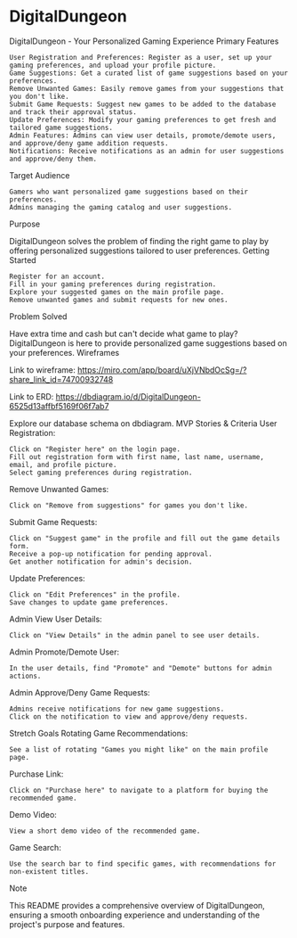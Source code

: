 # DigitalDungeon
DigitalDungeon - Your Personalized Gaming Experience
Primary Features

    User Registration and Preferences: Register as a user, set up your gaming preferences, and upload your profile picture.
    Game Suggestions: Get a curated list of game suggestions based on your preferences.
    Remove Unwanted Games: Easily remove games from your suggestions that you don't like.
    Submit Game Requests: Suggest new games to be added to the database and track their approval status.
    Update Preferences: Modify your gaming preferences to get fresh and tailored game suggestions.
    Admin Features: Admins can view user details, promote/demote users, and approve/deny game addition requests.
    Notifications: Receive notifications as an admin for user suggestions and approve/deny them.

Target Audience

    Gamers who want personalized game suggestions based on their preferences.
    Admins managing the gaming catalog and user suggestions.

Purpose

DigitalDungeon solves the problem of finding the right game to play by offering personalized suggestions tailored to user preferences.
Getting Started

    Register for an account.
    Fill in your gaming preferences during registration.
    Explore your suggested games on the main profile page.
    Remove unwanted games and submit requests for new ones.


Problem Solved

Have extra time and cash but can't decide what game to play? DigitalDungeon is here to provide personalized game suggestions based on your preferences.
Wireframes

Link to wireframe:
https://miro.com/app/board/uXjVNbdOcSg=/?share_link_id=74700932748

Link to ERD:
https://dbdiagram.io/d/DigitalDungeon-6525d13affbf5169f06f7ab7

Explore our database schema on dbdiagram.
MVP Stories & Criteria
User Registration:

    Click on "Register here" on the login page.
    Fill out registration form with first name, last name, username, email, and profile picture.
    Select gaming preferences during registration.

Remove Unwanted Games:

    Click on "Remove from suggestions" for games you don't like.

Submit Game Requests:

    Click on "Suggest game" in the profile and fill out the game details form.
    Receive a pop-up notification for pending approval.
    Get another notification for admin's decision.

Update Preferences:

    Click on "Edit Preferences" in the profile.
    Save changes to update game preferences.

Admin View User Details:

    Click on "View Details" in the admin panel to see user details.

Admin Promote/Demote User:

    In the user details, find "Promote" and "Demote" buttons for admin actions.

Admin Approve/Deny Game Requests:

    Admins receive notifications for new game suggestions.
    Click on the notification to view and approve/deny requests.

Stretch Goals
Rotating Game Recommendations:

    See a list of rotating "Games you might like" on the main profile page.

Purchase Link:

    Click on "Purchase here" to navigate to a platform for buying the recommended game.

Demo Video:

    View a short demo video of the recommended game.

Game Search:

    Use the search bar to find specific games, with recommendations for non-existent titles.

Note

This README provides a comprehensive overview of DigitalDungeon, ensuring a smooth onboarding experience and understanding of the project's purpose and features.